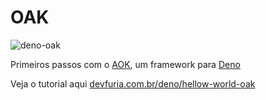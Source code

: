 # OAK

![deno-oak](https://user-images.githubusercontent.com/1257048/88606966-634c5a80-d054-11ea-8c51-737fd6f3fb1c.png)

Primeiros passos com o [AOK](https://oakserver.github.io/oak/#getting-started), um framework para [Deno](https://deno.land/)

Veja o tutorial aqui [devfuria.com.br/deno/hellow-world-oak](http://devfuria.com.br/deno/hellow-world-oak)

